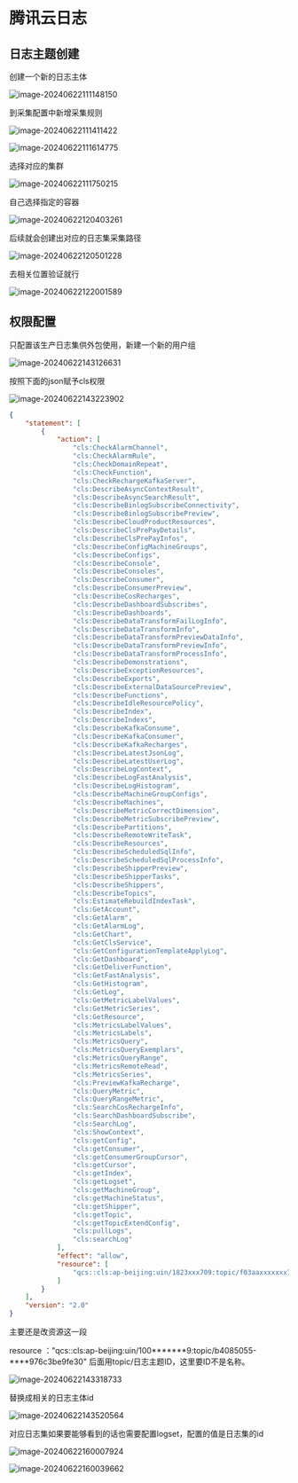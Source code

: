 # 腾讯云日志



## 日志主题创建

创建一个新的日志主体

![image-20240622111148150](https://lyx-study-note-image.oss-cn-shenzhen.aliyuncs.com/img/image-20240622111148150.png) 

到采集配置中新增采集规则

![image-20240622111411422](https://lyx-study-note-image.oss-cn-shenzhen.aliyuncs.com/img/image-20240622111411422.png)

![image-20240622111614775](https://lyx-study-note-image.oss-cn-shenzhen.aliyuncs.com/img/image-20240622111614775.png) 

选择对应的集群

![image-20240622111750215](https://lyx-study-note-image.oss-cn-shenzhen.aliyuncs.com/img/image-20240622111750215.png)





自己选择指定的容器

![image-20240622120403261](https://lyx-study-note-image.oss-cn-shenzhen.aliyuncs.com/img/image-20240622120403261.png)

后续就会创建出对应的日志集采集路径

![image-20240622120501228](https://lyx-study-note-image.oss-cn-shenzhen.aliyuncs.com/img/image-20240622120501228.png)

去相关位置验证就行

![image-20240622122001589](https://lyx-study-note-image.oss-cn-shenzhen.aliyuncs.com/img/image-20240622122001589.png)





## 权限配置

只配置该生产日志集供外包使用，新建一个新的用户组

![image-20240622143126631](https://lyx-study-note-image.oss-cn-shenzhen.aliyuncs.com/img/image-20240622143126631.png)



按照下面的json赋予cls权限

![image-20240622143223902](https://lyx-study-note-image.oss-cn-shenzhen.aliyuncs.com/img/image-20240622143223902.png)

```json
{
    "statement": [
        {
            "action": [
                "cls:CheckAlarmChannel",
                "cls:CheckAlarmRule",
                "cls:CheckDomainRepeat",
                "cls:CheckFunction",
                "cls:CheckRechargeKafkaServer",
                "cls:DescribeAsyncContextResult",
                "cls:DescribeAsyncSearchResult",
                "cls:DescribeBinlogSubscribeConnectivity",
                "cls:DescribeBinlogSubscribePreview",
                "cls:DescribeCloudProductResources",
                "cls:DescribeClsPrePayDetails",
                "cls:DescribeClsPrePayInfos",
                "cls:DescribeConfigMachineGroups",
                "cls:DescribeConfigs",
                "cls:DescribeConsole",
                "cls:DescribeConsoles",
                "cls:DescribeConsumer",
                "cls:DescribeConsumerPreview",
                "cls:DescribeCosRecharges",
                "cls:DescribeDashboardSubscribes",
                "cls:DescribeDashboards",
                "cls:DescribeDataTransformFailLogInfo",
                "cls:DescribeDataTransformInfo",
                "cls:DescribeDataTransformPreviewDataInfo",
                "cls:DescribeDataTransformPreviewInfo",
                "cls:DescribeDataTransformProcessInfo",
                "cls:DescribeDemonstrations",
                "cls:DescribeExceptionResources",
                "cls:DescribeExports",
                "cls:DescribeExternalDataSourcePreview",
                "cls:DescribeFunctions",
                "cls:DescribeIdleResourcePolicy",
                "cls:DescribeIndex",
                "cls:DescribeIndexs",
                "cls:DescribeKafkaConsume",
                "cls:DescribeKafkaConsumer",
                "cls:DescribeKafkaRecharges",
                "cls:DescribeLatestJsonLog",
                "cls:DescribeLatestUserLog",
                "cls:DescribeLogContext",
                "cls:DescribeLogFastAnalysis",
                "cls:DescribeLogHistogram",
                "cls:DescribeMachineGroupConfigs",
                "cls:DescribeMachines",
                "cls:DescribeMetricCorrectDimension",
                "cls:DescribeMetricSubscribePreview",
                "cls:DescribePartitions",
                "cls:DescribeRemoteWriteTask",
                "cls:DescribeResources",
                "cls:DescribeScheduledSqlInfo",
                "cls:DescribeScheduledSqlProcessInfo",
                "cls:DescribeShipperPreview",
                "cls:DescribeShipperTasks",
                "cls:DescribeShippers",
                "cls:DescribeTopics",
                "cls:EstimateRebuildIndexTask",
                "cls:GetAccount",
                "cls:GetAlarm",
                "cls:GetAlarmLog",
                "cls:GetChart",
                "cls:GetClsService",
                "cls:GetConfigurationTemplateApplyLog",
                "cls:GetDashboard",
                "cls:GetDeliverFunction",
                "cls:GetFastAnalysis",
                "cls:GetHistogram",
                "cls:GetLog",
                "cls:GetMetricLabelValues",
                "cls:GetMetricSeries",
                "cls:GetResource",
                "cls:MetricsLabelValues",
                "cls:MetricsLabels",
                "cls:MetricsQuery",
                "cls:MetricsQueryExemplars",
                "cls:MetricsQueryRange",
                "cls:MetricsRemoteRead",
                "cls:MetricsSeries",
                "cls:PreviewKafkaRecharge",
                "cls:QueryMetric",
                "cls:QueryRangeMetric",
                "cls:SearchCosRechargeInfo",
                "cls:SearchDashboardSubscribe",
                "cls:SearchLog",
                "cls:ShowContext",
                "cls:getConfig",
                "cls:getConsumer",
                "cls:getConsumerGroupCursor",
                "cls:getCursor",
                "cls:getIndex",
                "cls:getLogset",
                "cls:getMachineGroup",
                "cls:getMachineStatus",
                "cls:getShipper",
                "cls:getTopic",
                "cls:getTopicExtendConfig",
                "cls:pullLogs",
                "cls:searchLog"
            ],
            "effect": "allow",
            "resource": [
                "qcs::cls:ap-beijing:uin/1823xxx709:topic/f03aaxxxxxxx7-3370000a2442"
            ]
        }
    ],
    "version": "2.0"
}
```

主要还是改资源这一段

 resource ："qcs::cls:ap-beijing:uin/100*******9:topic/b4085055-****976c3be9fe30"
后面用topic/日志主题ID，这里要ID不是名称。

![image-20240622143318733](https://lyx-study-note-image.oss-cn-shenzhen.aliyuncs.com/img/image-20240622143318733.png) 

替换成相关的日志主体id

![image-20240622143520564](https://lyx-study-note-image.oss-cn-shenzhen.aliyuncs.com/img/image-20240622143520564.png) 

对应日志集如果要能够看到的话也需要配置logset，配置的值是日志集的id

![image-20240622160007924](https://lyx-study-note-image.oss-cn-shenzhen.aliyuncs.com/img/image-20240622160007924.png)

![image-20240622160039662](https://lyx-study-note-image.oss-cn-shenzhen.aliyuncs.com/img/image-20240622160039662.png) 











